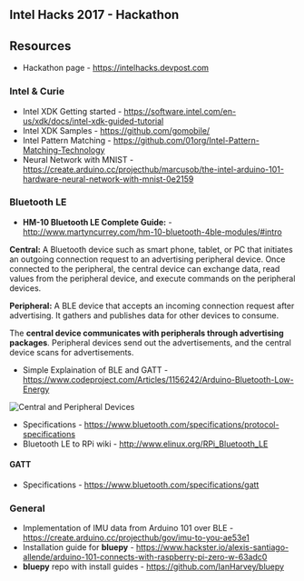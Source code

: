 ## Intel Hacks 2017 - Hackathon

## Resources

* Hackathon page - https://intelhacks.devpost.com

### Intel & Curie

* Intel XDK Getting started - https://software.intel.com/en-us/xdk/docs/intel-xdk-guided-tutorial
* Intel XDK Samples - https://github.com/gomobile/
* Intel Pattern Matching - https://github.com/01org/Intel-Pattern-Matching-Technology
* Neural Network with MNIST - https://create.arduino.cc/projecthub/marcusob/the-intel-arduino-101-hardware-neural-network-with-mnist-0e2159

### Bluetooth LE

* **HM-10 Bluetooth LE Complete Guide:** - http://www.martyncurrey.com/hm-10-bluetooth-4ble-modules/#intro

**Central:** A Bluetooth device such as smart phone, tablet, or PC that initiates an outgoing connection request to an advertising peripheral device. Once connected to the peripheral, the central device can exchange data, read values from the peripheral device, and execute commands on the peripheral devices.

**Peripheral:** A BLE device that accepts an incoming connection request after advertising. It gathers and publishes data for other devices to consume.

The **central device communicates with peripherals through advertising packages**. Peripheral devices send out the advertisements, and the central device scans for advertisements.

* Simple Explaination of BLE and GATT - https://www.codeproject.com/Articles/1156242/Arduino-Bluetooth-Low-Energy

![Central and Peripheral Devices](https://www.codeproject.com/KB/showcase/1156242/central-and-peripheral-device-communication..png)

* Specifications - https://www.bluetooth.com/specifications/protocol-specifications
* Bluetooth LE to RPi wiki - http://www.elinux.org/RPi_Bluetooth_LE

#### GATT

* Specifications - https://www.bluetooth.com/specifications/gatt

### General

* Implementation of IMU data from Arduino 101 over BLE - https://create.arduino.cc/projecthub/gov/imu-to-you-ae53e1
* Installation guide for **bluepy** - https://www.hackster.io/alexis-santiago-allende/arduino-101-connects-with-raspberry-pi-zero-w-63adc0
* **bluepy** repo with install guides - https://github.com/IanHarvey/bluepy
